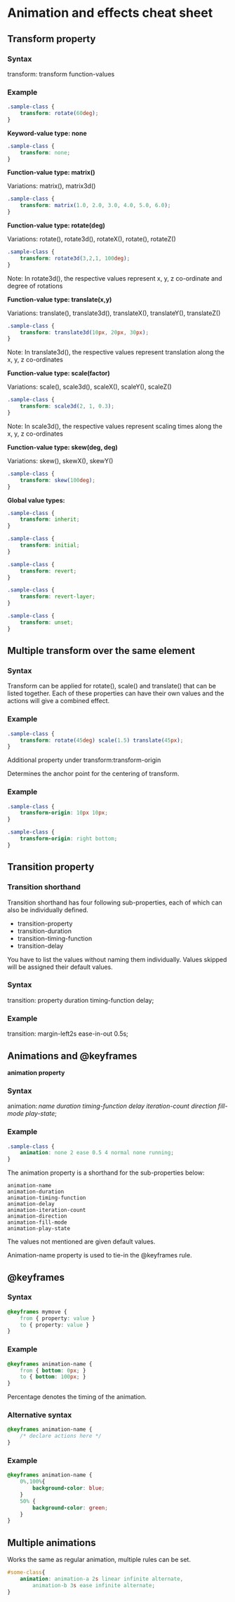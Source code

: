 # Animation and effects cheat sheet

## Transform property

### Syntax

transform: transform function-values

### Example

```css
.sample-class {
    transform: rotate(60deg);
}
```

__Keyword-value type: none__

```css
.sample-class {
    transform: none;
}
```

__Function-value type: matrix()__

Variations: matrix(), matrix3d()

```css
.sample-class {
    transform: matrix(1.0, 2.0, 3.0, 4.0, 5.0, 6.0);
}
```

__Function-value type: rotate(deg)__

Variations: rotate(), rotate3d(), rotateX(), rotate(), rotateZ()

```css
.sample-class {
    transform: rotate3d(3,2,1, 100deg);
}
```

Note: In rotate3d(), the respective values represent x, y, z co-ordinate and degree of rotations

__Function-value type: translate(x,y)__

Variations: translate(), translate3d(), translateX(), translateY(), translateZ()

```css
.sample-class {
    transform: translate3d(10px, 20px, 30px);
}
```

Note: In translate3d(), the respective values represent translation along the x, y, z co-ordinates

__Function-value type: scale(factor)__

Variations: scale(), scale3d(), scaleX(), scaleY(), scaleZ()

```css
.sample-class {
    transform: scale3d(2, 1, 0.3);
}
```

Note: In scale3d(), the respective values represent scaling times along the x, y, z co-ordinates

__Function-value type: skew(deg, deg)__

Variations: skew(), skewX(), skewY()

```css
.sample-class {
    transform: skew(100deg);
}
```

__Global value types:__

```css
.sample-class {
    transform: inherit;
}
```

```css
.sample-class {
    transform: initial;
}
```

```css
.sample-class {
    transform: revert;
}
```

```css
.sample-class {
    transform: revert-layer;
}
```

```css
.sample-class {
    transform: unset;
}
```

## Multiple transform over the same element

### Syntax

Transform can be applied for rotate(), scale() and translate() that can be listed together. Each of these properties can have their own values and the actions will give a combined effect. 

### Example

```css
.sample-class {
    transform: rotate(45deg) scale(1.5) translate(45px);
}
```

Additional property under transform:transform-origin

Determines the anchor point for the centering of transform.

### Example

```css
.sample-class {
    transform-origin: 10px 10px;
}
```

```css
.sample-class {
    transform-origin: right bottom;
}
```

## T​ransition property

### Transition shorthand

Transition shorthand has four following sub-properties, each of which can also be individually defined. 

- transition-property
- transition-duration
- transition-timing-function
- transition-delay

You have to list the values without naming them individually. Values skipped will be assigned their default values. 

### Syntax

transition: property duration timing-function delay;

### Example

transition: margin-left2s ease-in-out 0.5s;

## Animations and @keyframes

__animation property__

### Syntax
animation: _name duration timing-function delay iteration-count direction fill-mode play-state_;

### Example

```css
.sample-class {
    animation: none 2 ease 0.5 4 normal none running;
}
```

The animation property is a shorthand for the sub-properties below:

```
animation-name
animation-duration
animation-timing-function
animation-delay
animation-iteration-count
animation-direction
animation-fill-mode
animation-play-state
```

The values not mentioned are given default values.

Animation-name property is used to tie-in the @keyframes rule.

## @keyframes

### Syntax

```css
@keyframes mymove {
    from { property: value }
    to { property: value }
}
```

### Example

```css
@keyframes animation-name {
    from { bottom: 0px; }
    to { bottom: 100px; }
}
```

Percentage denotes the timing of the animation. 

### Alternative syntax

```css
@keyframes animation-name {
    /* declare actions here */
}
```

### Example

```css
@keyframes animation-name {
    0%,100%{
        background-color: blue;
    }
    50% {
        background-color: green;
    }
}
```

## Multiple animations

Works the same as regular animation, multiple rules can be set.

```css
#some-class{
    animation: animation-a 2s linear infinite alternate, 
        animation-b 3s ease infinite alternate;
}
```